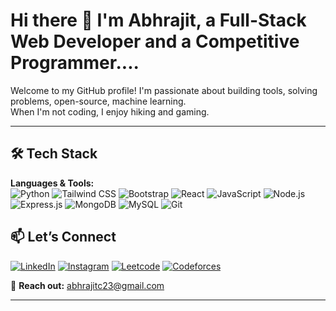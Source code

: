 # Hi there 👋 I'm Abhrajit, a Full-Stack Web Developer and a Competitive Programmer....

Welcome to my GitHub profile! I'm passionate about building tools, solving problems, open-source, machine learning.  
When I'm not coding, I enjoy hiking and gaming.

---

## 🛠️ Tech Stack

**Languages & Tools:**  
![Python](https://img.shields.io/badge/Python-3776AB?style=flat&logo=python&logoColor=white)
![Tailwind CSS](https://img.shields.io/badge/Tailwind_CSS-06B6D4?style=flat&logo=tailwind-css&logoColor=white)
![Bootstrap](https://img.shields.io/badge/Bootstrap-7952B3?style=flat&logo=bootstrap&logoColor=white)
![React](https://img.shields.io/badge/React-61DAFB?style=flat&logo=react&logoColor=black)
![JavaScript](https://img.shields.io/badge/JavaScript-F7DF1E?style=flat&logo=javascript&logoColor=black)
![Node.js](https://img.shields.io/badge/Node.js-339933?style=flat&logo=nodedotjs&logoColor=white)
![Express.js](https://img.shields.io/badge/Express.js-000000?style=flat&logo=express&logoColor=white)
![MongoDB](https://img.shields.io/badge/MongoDB-47A248?style=flat&logo=mongodb&logoColor=white)
![MySQL](https://img.shields.io/badge/MySQL-4479A1?style=flat&logo=mysql&logoColor=white)
![Git](https://img.shields.io/badge/Git-F05032?style=flat&logo=git&logoColor=white)

## 📫 Let’s Connect

[![LinkedIn](https://img.shields.io/badge/LinkedIn-0A66C2?style=flat&logo=linkedin&logoColor=white)](https://www.linkedin.com/in/abhrajit-chatterjee/)
[![Instagram](https://img.shields.io/badge/Instagram-E4405F?style=flat&logo=instagram&logoColor=white)](https://www.instagram.com/abhrajit.chatterjee/)
[![Leetcode](https://img.shields.io/badge/LeetCode-000000?style=flat&logo=LeetCode&logoColor=white)](https://leetcode.com/u/Abhrajit_Chatterjee/)
[![Codeforces](https://img.shields.io/badge/Codeforces-445f9d?logo=Codeforces&logoColor=white)](https://codeforces.com/profile/AbhrajitChatterjee)

💌 **Reach out:** abhrajitc23@gmail.com  

---
